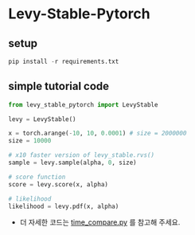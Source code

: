 # Levy-Stable-Pytorch

## setup


```python
pip install -r requirements.txt
```

## simple tutorial code



```python
from levy_stable_pytorch import LevyStable

levy = LevyStable()

x = torch.arange(-10, 10, 0.0001) # size = 2000000
size = 10000

# x10 faster version of levy_stable.rvs() 
sample = levy.sample(alpha, 0, size)

# score function
score = levy.score(x, alpha)

# likelihood 
likelihood = levy.pdf(x, alpha)
```

- 더 자세한 코드는 [time_compare.py](https://github.com/UNIST-LIM-Lab/levy-distribution-pytorch/blob/master/time_compare.py) 를 참고해 주세요.